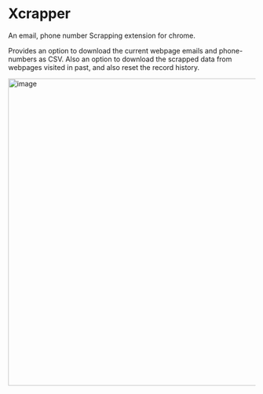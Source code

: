 # Xcrapper
An email, phone number Scrapping extension for chrome.

Provides an option to download the current webpage emails and phone-numbers as CSV.
Also an option to download the scrapped data from webpages visited in past, and also reset the record history.

<img width="625" alt="image" src="https://user-images.githubusercontent.com/89444844/190827068-420b959f-a812-43de-80ac-8424b5b0abd1.png">

